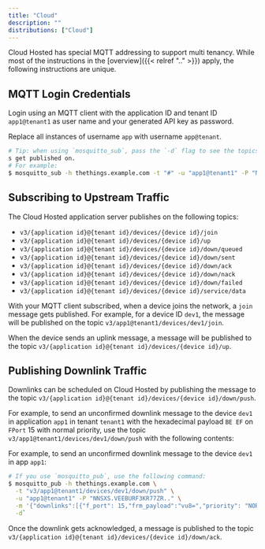 ```yaml
---
title: "Cloud"
description: ""
distributions: ["Cloud"]
---
```


Cloud Hosted has special MQTT addressing to support multi tenancy. While most of the instructions in the [overview]({{< relref ".." >}}) apply, the following instructions are unique.

## MQTT Login Credentials

Login using an MQTT client with the application ID and tenant ID `app1@tenant1` as user name and your generated API key as password.

Replace all instances of username `app` with username `app@tenant`.

```bash
# Tip: when using `mosquitto_sub`, pass the `-d` flag to see the topics message
s get published on.
# For example:
$ mosquitto_sub -h thethings.example.com -t "#" -u "app1@tenant1" -P "NNSXS.VEEBURF3KR77ZR.." -d
```

## Subscribing to Upstream Traffic

The Cloud Hosted application server publishes on the following topics:

- `v3/{application id}@{tenant id}/devices/{device id}/join`
- `v3/{application id}@{tenant id}/devices/{device id}/up`
- `v3/{application id}@{tenant id}/devices/{device id}/down/queued`
- `v3/{application id}@{tenant id}/devices/{device id}/down/sent`
- `v3/{application id}@{tenant id}/devices/{device id}/down/ack`
- `v3/{application id}@{tenant id}/devices/{device id}/down/nack`
- `v3/{application id}@{tenant id}/devices/{device id}/down/failed`
- `v3/{application id}@{tenant id}/devices/{device id}/service/data`

With your MQTT client subscribed, when a device joins the network, a `join` message gets published. For example, for a device ID `dev1`, the message will be published on the topic `v3/app1@tenant1/devices/dev1/join`.

When the device sends an uplink message, a message will be published to the topic `v3/{application id}@{tenant id}/devices/{device id}/up`.

## Publishing Downlink Traffic

Downlinks can be scheduled on Cloud Hosted by publishing the message to the topic `v3/{application id}@{tenant id}/devices/{device id}/down/push`.

For example, to send an unconfirmed downlink message to the device `dev1` in application `app1` in tenant `tenant1` with the hexadecimal payload `BE EF` on `FPort` 15 with normal priority, use the topic `v3/app1@tenant1/devices/dev1/down/push` with the following contents:

For example, to send an unconfirmed downlink message to the device `dev1` in app `app1`:

```bash
# If you use `mosquitto_pub`, use the following command:
$ mosquitto_pub -h thethings.example.com \
  -t "v3/app1@tenant1/devices/dev1/down/push" \
  -u "app1@tenant1" -P "NNSXS.VEEBURF3KR77ZR.." \
  -m '{"downlinks":[{"f_port": 15,"frm_payload":"vu8=","priority": "NORMAL"}]}' \
  -d`
```

Once the downlink gets acknowledged, a message is published to the topic `v3/{application id}@{tenant id}/devices/{device id}/down/ack`.
